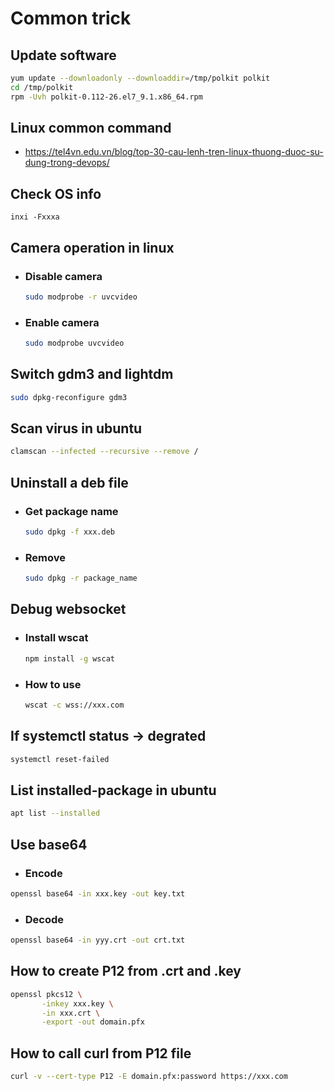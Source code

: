 # Common trick

## Update software
```bash
yum update --downloadonly --downloaddir=/tmp/polkit polkit
cd /tmp/polkit
rpm -Uvh polkit-0.112-26.el7_9.1.x86_64.rpm
```

## Linux common command
- https://tel4vn.edu.vn/blog/top-30-cau-lenh-tren-linux-thuong-duoc-su-dung-trong-devops/
## Check OS info
```
inxi -Fxxxa
```

## Camera operation in linux
- ### Disable camera
  ```bash
  sudo modprobe -r uvcvideo
  ```
- ### Enable camera
  ```bash
  sudo modprobe uvcvideo
  ```

## Switch gdm3 and lightdm
```bash
sudo dpkg-reconfigure gdm3
```
 
## Scan virus in ubuntu
```bash
clamscan --infected --recursive --remove /
```

## Uninstall a deb file
- ### Get package name
  ```bash
  sudo dpkg -f xxx.deb
  ```
- ### Remove
  ```bash
  sudo dpkg -r package_name
  ```
  
## Debug websocket
- ### Install wscat
  ```bash
  npm install -g wscat
  ```
- ### How to use
  ```bash
  wscat -c wss://xxx.com
  ```

## If systemctl status -> degrated
```bash
systemctl reset-failed
```

## List installed-package in ubuntu
```bash
apt list --installed
```

## Use base64
- ### Encode
```bash
openssl base64 -in xxx.key -out key.txt
```
- ### Decode
```bash
openssl base64 -in yyy.crt -out crt.txt
```

## How to create P12 from .crt and .key
```bash
openssl pkcs12 \
       -inkey xxx.key \
       -in xxx.crt \
       -export -out domain.pfx
```

## How to call curl from P12 file
```bash
curl -v --cert-type P12 -E domain.pfx:password https://xxx.com
```
